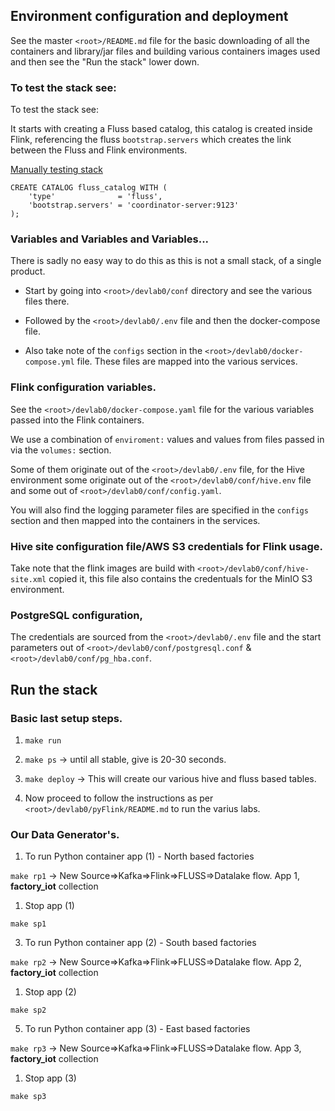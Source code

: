 ## Environment configuration and deployment

See the master `<root>/README.md` file for the basic downloading of all the containers and library/jar files and building various containers images used and then see the "Run the stack" lower down.


### To test the stack see:

To test the stack see:

It starts with creating a Fluss based catalog, this catalog is created inside Flink, referencing the fluss `bootstrap.servers` which creates the link between the Fluss and Flink environments.

[Manually testing stack](https://alibaba.github.io/fluss-docs/docs/engine-flink/getting-started/#preparation-when-using-flink-sql-client)


```
CREATE CATALOG fluss_catalog WITH (
    'type'              = 'fluss',
    'bootstrap.servers' = 'coordinator-server:9123'
);
```


### Variables and Variables and Variables...

There is sadly no easy way to do this as this is not a small stack, of a single product.

- Start by going into `<root>/devlab0/conf` directory and see the various files there.

- Followed by the `<root>/devlab0/.env` file and then the docker-compose file.

- Also take note of the `configs` section in the `<root>/devlab0/docker-compose.yml` file. These files are mapped into the various services.


### Flink configuration variables.

See the `<root>/devlab0/docker-compose.yaml` file for the various variables passed into the Flink containers.

We use a combination of `enviroment:` values and values from files passed in via the `volumes:` section.

Some of them originate out of the `<root>/devlab0/.env` file, for the Hive environment some originate out of the `<root>/devlab0/conf/hive.env` file and some out of `<root>/devlab0/conf/config.yaml`.

You will also find the logging parameter files are specified in the `configs` section and then mapped into the containers in the services.


### Hive site configuration file/AWS S3 credentials for Flink usage.

Take note that the flink images are build with `<root>/devlab0/conf/hive-site.xml` copied it, this file also contains the credentuals for the MinIO S3 environment.


### PostgreSQL configuration, 

The credentials are sourced from the `<root>/devlab0/.env` file and the start parameters out of `<root>/devlab0/conf/postgresql.conf` & `<root>/devlab0/conf/pg_hba.conf`.


## Run the stack

### Basic last setup steps.

1. `make run`

2. `make ps`        -> until all stable, give is 20-30 seconds.
   
3. `make deploy`    -> This will create our various hive and fluss based tables.
   
4. Now proceed to follow the instructions as per `<root>/devlab0/pyFlink/README.md` to run the varius labs.



### Our Data Generator's.

1. To run Python container app (1) - North based factories

`make rp1`          -> New Source=>Kafka=>Flink=>FLUSS=>Datalake flow. App 1, **factory_iot** collection

1. Stop app (1)

`make sp1`

3. To run Python container app (2) - South based factories

`make rp2`          -> New Source=>Kafka=>Flink=>FLUSS=>Datalake flow. App 2, **factory_iot** collection

1. Stop app (2)

`make sp2`

5. To run Python container app (3) - East based factories

`make rp3`          -> New Source=>Kafka=>Flink=>FLUSS=>Datalake flow. App 3, **factory_iot** collection

1. Stop app (3)

`make sp3`